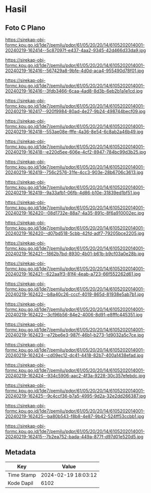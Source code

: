 # Hasil

## Foto C Plano

https://sirekap-obj-formc.kpu.go.id/1de7/pemilu/pdpr/61/05/20/20/14/6105202014001-20240219-162414--5c87097f-e437-4aa2-9345-42d466d33da9.jpg

https://sirekap-obj-formc.kpu.go.id/1de7/pemilu/pdpr/61/05/20/20/14/6105202014001-20240219-162416--567429a8-9bfe-4d0d-aca4-955490d78f01.jpg

https://sirekap-obj-formc.kpu.go.id/1de7/pemilu/pdpr/61/05/20/20/14/6105202014001-20240219-162416--3fdb3466-6caa-4ad8-8d3b-6eb2b1a1e1cd.jpg

https://sirekap-obj-formc.kpu.go.id/1de7/pemilu/pdpr/61/05/20/20/14/6105202014001-20240219-162417--920f9984-80ad-4e27-9b24-498744becf09.jpg

https://sirekap-obj-formc.kpu.go.id/1de7/pemilu/pdpr/61/05/20/20/14/6105202014001-20240219-162418--553ae08e-fffe-4a36-8e54-6c8ab2a46b49.jpg

https://sirekap-obj-formc.kpu.go.id/1de7/pemilu/pdpr/61/05/20/20/14/6105202014001-20240219-162418--e220d5ee-606e-4cf2-8947-784bc99d3b25.jpg

https://sirekap-obj-formc.kpu.go.id/1de7/pemilu/pdpr/61/05/20/20/14/6105202014001-20240219-162419--756c2576-31fe-4cc3-903e-28b6706c3613.jpg

https://sirekap-obj-formc.kpu.go.id/1de7/pemilu/pdpr/61/05/20/20/14/6105202014001-20240219-162419--9a33afb1-06fb-4d86-b10e-31839ed1bf51.jpg

https://sirekap-obj-formc.kpu.go.id/1de7/pemilu/pdpr/61/05/20/20/14/6105202014001-20240219-162420--08d1732e-88a7-4a35-891c-8f6a910002ec.jpg

https://sirekap-obj-formc.kpu.go.id/1de7/pemilu/pdpr/61/05/20/20/14/6105202014001-20240219-162420--d07bd518-5cbb-42fd-adf7-79205bce2205.jpg

https://sirekap-obj-formc.kpu.go.id/1de7/pemilu/pdpr/61/05/20/20/14/6105202014001-20240219-162421--1862b7bd-8930-4b01-b61b-b9cf03a0e28b.jpg

https://sirekap-obj-formc.kpu.go.id/1de7/pemilu/pdpr/61/05/20/20/14/6105202014001-20240219-162421--622aa1f3-81f4-4eab-a723-66f552262d61.jpg

https://sirekap-obj-formc.kpu.go.id/1de7/pemilu/pdpr/61/05/20/20/14/6105202014001-20240219-162422--b8a40c26-cccf-4019-865d-81938e5ab7b1.jpg

https://sirekap-obj-formc.kpu.go.id/1de7/pemilu/pdpr/61/05/20/20/14/6105202014001-20240219-162422--3cf96b56-84e2-4006-8d91-e8fffc445351.jpg

https://sirekap-obj-formc.kpu.go.id/1de7/pemilu/pdpr/61/05/20/20/14/6105202014001-20240219-162423--e72be6e3-987f-46b1-b273-1d9032a5c7ce.jpg

https://sirekap-obj-formc.kpu.go.id/1de7/pemilu/pdpr/61/05/20/20/14/6105202014001-20240219-162424--cd09ec12-dc41-4418-82b7-400a1438efad.jpg

https://sirekap-obj-formc.kpu.go.id/1de7/pemilu/pdpr/61/05/20/20/14/6105202014001-20240219-162424--934c5906-aac2-4f3a-9228-30c357efebdc.jpg

https://sirekap-obj-formc.kpu.go.id/1de7/pemilu/pdpr/61/05/20/20/14/6105202014001-20240219-162425--9c4ccf36-b7a5-4995-9d2a-32e2dd266387.jpg

https://sirekap-obj-formc.kpu.go.id/1de7/pemilu/pdpr/61/05/20/20/14/6105202014001-20240219-162425--ba80b543-f8b8-4e87-9b42-524ff53ccbb1.jpg

https://sirekap-obj-formc.kpu.go.id/1de7/pemilu/pdpr/61/05/20/20/14/6105202014001-20240219-162415--7b2ea752-bada-449a-877f-d97d01e520d5.jpg


## Metadata

| Key        | Value               |
| ---------- | ------------------- |
| Time Stamp | 2024-02-19 18:03:12 |
| Kode Dapil | 6102                |



